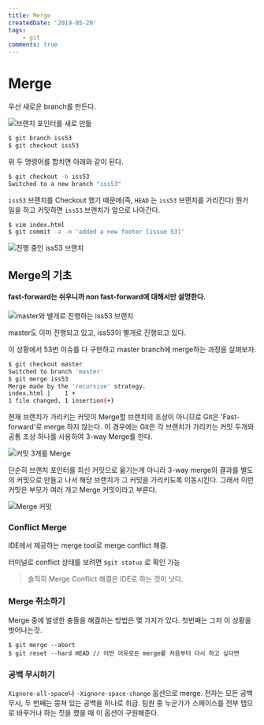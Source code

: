 ```yaml
---
title: Merge
createdDate: '2019-05-29'
tags: 
    - git
comments: true
---
```

# Merge

우선 새로운 branch를 만든다.

![브랜치 포인터를 새로 만듦](https://git-scm.com/book/en/v2/images/basic-branching-2.png)

```bash
$ git branch iss53
$ git checkout iss53
```

위 두 명령어를 합치면 아래와 같이 된다.

```bash
$ git checkout -b iss53
Switched to a new branch "iss53"
```



`iss53` 브랜치를 Checkout 했기 때문에(즉, `HEAD` 는 `iss53` 브랜치를 가리킨다) 뭔가 일을 하고 커밋하면 `iss53` 브랜치가 앞으로 나아간다.

```bash
$ vim index.html
$ git commit -a -m 'added a new footer [issue 53]'
```

![진행 중인 `iss53` 브랜치](https://git-scm.com/book/en/v2/images/basic-branching-3.png)



## Merge의 기초

#### fast-forward는 쉬우니까 non fast-forward에 대해서만 설명한다.

![master와 별개로 진행하는 iss53 브랜치](https://git-scm.com/book/en/v2/images/basic-branching-6.png)

master도 이미 진행되고 있고, iss53이 별개로 진행되고 있다.

이 상황에서 53번 이슈를 다 구현하고 master branch에 merge하는 과정을 살펴보자.

```bash
$ git checkout master
Switched to branch 'master'
$ git merge iss53
Merge made by the 'recursive' strategy.
index.html |    1 +
1 file changed, 1 insertion(+)
```

현재 브랜치가 가리키는 커밋이 Merge할 브랜치의 조상이 아니므로 Git은 'Fast-forward'로 merge 하지 않는다. 이 경우에는 Git은 각 브랜치가 가리키는 커밋 두개와 공통 조상 하나를 사용하여 3-way Merge를 한다.

![커밋 3개를 Merge](https://git-scm.com/book/en/v2/images/basic-merging-1.png)

단순히 브랜치 포인터를 최신 커밋으로 옮기는게 아니라 3-way merge의 결과를 별도의 커밋으로 만들고 나서 해당 브랜치가 그 커밋을 가리키도록 이동시킨다. 그래서 이런 커밋은 부모가 여러 개고 Merge 커밋이라고 부른다.

![Merge 커밋](https://git-scm.com/book/en/v2/images/basic-merging-2.png)



### Conflict Merge

IDE에서 제공하는 merge tool로 merge conflict 해결.

터미널로 conflict 상태를 보려면 `$git status` 로 확인 가능

> 솔직히 Merge Conflict 해결은 IDE로 하는 것이 낫다.

### Merge 취소하기

Merge 중에 발생한 충돌을 해결하는 방법은 몇 가지가 있다.
첫번째는 그저 이 상황을 벗어나는것.

```console
$ git merge --abort
$ git reset --hard HEAD // 어떤 이유로든 merge를 처음부터 다시 하고 싶다면
```

### 공백 무시하기
`Xignore-all-space`나 `-Xignore-space-change` 옵션으로 merge. 전자는 모든 공백 무시, 두 번째는 뭉쳐 있는 공백을 하나로 취급. 
팀원 중 누군가가 스페이스를 전부 탭으로 바꾸거나 하는 짓을 했을 때 이 옵션이 구원해준다.


